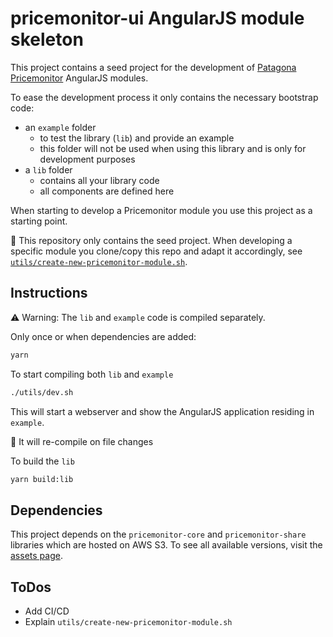 # pricemonitor-ui AngularJS module skeleton

This project contains a seed project for the development of [Patagona Pricemonitor](https://patagona.de/) AngularJS modules.

To ease the development process it only contains the necessary bootstrap code:
- an `example` folder
    - to test the library (`lib`) and provide an example
    - this folder will not be used when using this library and is only for development purposes
- a `lib` folder
    - contains all your library code
    - all components are defined here
    
When starting to develop a Pricemonitor module you use this project as a starting point.

:pencil: This repository only contains the seed project. When developing a specific module you clone/copy this repo and adapt it accordingly, see [`utils/create-new-pricemonitor-module.sh`](utils/create-new-pricemonitor-module.sh).

## Instructions
:warning: Warning: The `lib` and `example` code is compiled separately.

Only once or when dependencies are added:
```bash
yarn
```

To start compiling both `lib` and `example`
```bash
./utils/dev.sh
```
This will start a webserver and show the AngularJS application residing in `example`.

:pencil: It will re-compile on file changes

To build the `lib`
```bash
yarn build:lib
```

## Dependencies

This project depends on the `pricemonitor-core` and `pricemonitor-share` libraries which are hosted on AWS S3. To see all available versions, visit the [assets page](https://s3-eu-west-1.amazonaws.com/patagona.ui.assets).

## ToDos
- Add CI/CD
- Explain `utils/create-new-pricemonitor-module.sh`